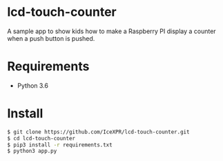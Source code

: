 # lcd-touch-counter
A sample app to show kids how to make a Raspberry PI display a counter when a push button is pushed.

# Requirements
- Python 3.6

# Install

``` bash
$ git clone https://github.com/IceXPR/lcd-touch-counter.git
$ cd lcd-touch-counter
$ pip3 install -r requirements.txt
$ python3 app.py
```